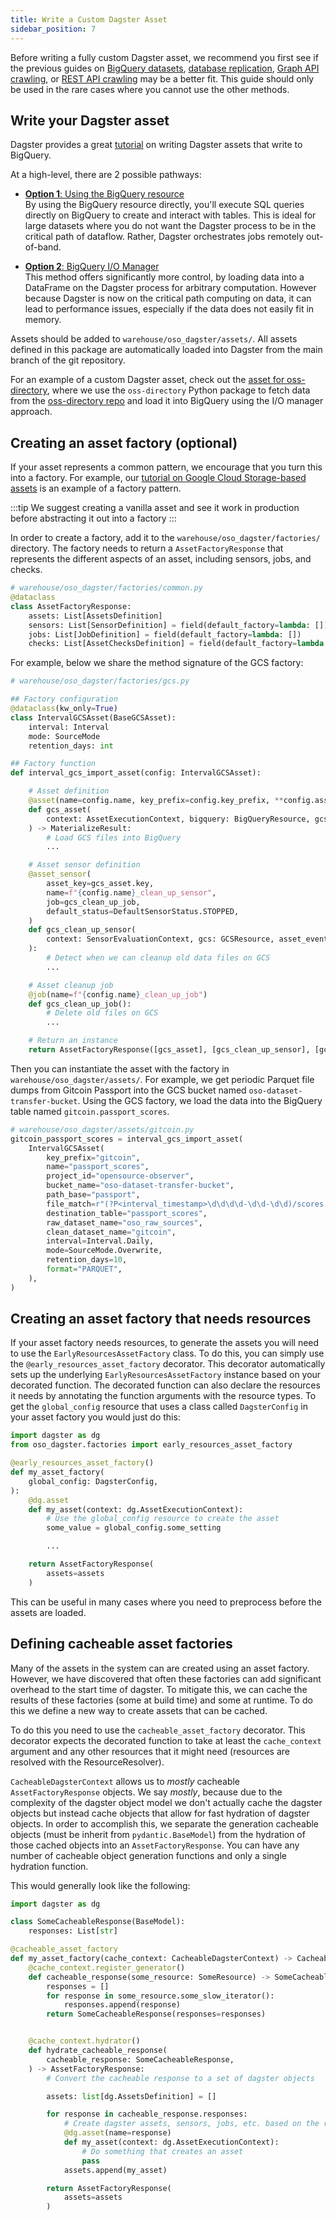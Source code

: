 ```yaml
---
title: Write a Custom Dagster Asset
sidebar_position: 7
---
```


Before writing a fully custom Dagster asset,
we recommend you first see if the previous guides on
[BigQuery datasets](./bigquery.md),
[database replication](./database.md),
[Graph API crawling](./graphql-api.md),
or [REST API crawling](./rest-api.md)
may be a better fit.
This guide should only be used in the rare cases where you cannot
use the other methods.

## Write your Dagster asset

Dagster provides a great
[tutorial](https://docs.dagster.io/integrations/bigquery/using-bigquery-with-dagster)
on writing Dagster assets that write to BigQuery.

At a high-level, there are 2 possible pathways:

- [**Option 1**: Using the BigQuery resource](https://docs.dagster.io/integrations/bigquery/using-bigquery-with-dagster#option-1-using-the-bigquery-resource)  
  By using the BigQuery resource directly, you'll execute SQL queries directly on BigQuery
  to create and interact with tables. This is ideal for large datasets where you do not
  want the Dagster process to be in the critical path of dataflow.
  Rather, Dagster orchestrates jobs remotely out-of-band.

- [**Option 2**: BigQuery I/O Manager](https://docs.dagster.io/integrations/bigquery/using-bigquery-with-dagster#option-2-using-the-bigquery-io-manager)  
  This method offers significantly more control, by loading data into a DataFrame
  on the Dagster process for arbitrary computation.
  However because Dagster is now on the critical path computing on data,
  it can lead to performance issues, especially if the data does not
  easily fit in memory.

Assets should be added to `warehouse/oso_dagster/assets/`. All assets defined in
this package are automatically loaded into Dagster from the main branch of the
git repository.

For an example of a custom Dagster asset, check out the
[asset for oss-directory](https://github.com/opensource-observer/oso/blob/main/warehouse/oso_dagster/assets/ossd.py),
where we use the `oss-directory` Python package
to fetch data from the
[oss-directory repo](https://github.com/opensource-observer/oss-directory/)
and load it into BigQuery using the I/O manager approach.

## Creating an asset factory (optional)

If your asset represents a common pattern,
we encourage that you turn this into a factory.
For example, our
[tutorial on Google Cloud Storage-based assets](./gcs.md)
is an example of a factory pattern.

:::tip
We suggest creating a vanilla asset and see it work in production
before abstracting it out into a factory
:::

In order to create a factory, add it to the
`warehouse/oso_dagster/factories/` directory.
The factory needs to return a `AssetFactoryResponse`
that represents the different aspects of an asset,
including sensors, jobs, and checks.

```python
# warehouse/oso_dagster/factories/common.py
@dataclass
class AssetFactoryResponse:
    assets: List[AssetsDefinition]
    sensors: List[SensorDefinition] = field(default_factory=lambda: [])
    jobs: List[JobDefinition] = field(default_factory=lambda: [])
    checks: List[AssetChecksDefinition] = field(default_factory=lambda: [])
```

For example, below we share the method signature
of the GCS factory:

```python
# warehouse/oso_dagster/factories/gcs.py

## Factory configuration
@dataclass(kw_only=True)
class IntervalGCSAsset(BaseGCSAsset):
    interval: Interval
    mode: SourceMode
    retention_days: int

## Factory function
def interval_gcs_import_asset(config: IntervalGCSAsset):

    # Asset definition
    @asset(name=config.name, key_prefix=config.key_prefix, **config.asset_kwargs)
    def gcs_asset(
        context: AssetExecutionContext, bigquery: BigQueryResource, gcs: GCSResource
    ) -> MaterializeResult:
        # Load GCS files into BigQuery
        ...

    # Asset sensor definition
    @asset_sensor(
        asset_key=gcs_asset.key,
        name=f"{config.name}_clean_up_sensor",
        job=gcs_clean_up_job,
        default_status=DefaultSensorStatus.STOPPED,
    )
    def gcs_clean_up_sensor(
        context: SensorEvaluationContext, gcs: GCSResource, asset_event: EventLogEntry
    ):
        # Detect when we can cleanup old data files on GCS
        ...

    # Asset cleanup job
    @job(name=f"{config.name}_clean_up_job")
    def gcs_clean_up_job():
        # Delete old files on GCS
        ...

    # Return an instance
    return AssetFactoryResponse([gcs_asset], [gcs_clean_up_sensor], [gcs_clean_up_job])
```

Then you can instantiate the asset with the factory
in `warehouse/oso_dagster/assets/`.
For example, we get periodic Parquet file dumps
from Gitcoin Passport into the GCS bucket named
`oso-dataset-transfer-bucket`.
Using the GCS factory,
we load the data into the BigQuery table named
`gitcoin.passport_scores`.

```python
# warehouse/oso_dagster/assets/gitcoin.py
gitcoin_passport_scores = interval_gcs_import_asset(
    IntervalGCSAsset(
        key_prefix="gitcoin",
        name="passport_scores",
        project_id="opensource-observer",
        bucket_name="oso-dataset-transfer-bucket",
        path_base="passport",
        file_match=r"(?P<interval_timestamp>\d\d\d\d-\d\d-\d\d)/scores.parquet",
        destination_table="passport_scores",
        raw_dataset_name="oso_raw_sources",
        clean_dataset_name="gitcoin",
        interval=Interval.Daily,
        mode=SourceMode.Overwrite,
        retention_days=10,
        format="PARQUET",
    ),
)
```

## Creating an asset factory that needs resources

If your asset factory needs resources, to generate the assets you will need to
use the `EarlyResourcesAssetFactory` class. To do this, you can simply use the
`@early_resources_asset_factory` decorator. This decorator automatically sets up
the underlying `EarlyResourcesAssetFactory` instance based on your decorated
function. The decorated function can also declare the resources it needs by
annotating the function arguments with the resource types. To get the
`global_config` resource that uses a class called `DagsterConfig` in your asset
factory you would just do this:

```python
import dagster as dg
from oso_dagster.factories import early_resources_asset_factory

@early_resources_asset_factory()
def my_asset_factory(
    global_config: DagsterConfig,
):
    @dg.asset
    def my_asset(context: dg.AssetExecutionContext):
        # Use the global_config resource to create the asset
        some_value = global_config.some_setting

        ...

    return AssetFactoryResponse(
        assets=assets
    )
```

This can be useful in many cases where you need to preprocess before the assets
are loaded.

## Defining cacheable asset factories

Many of the assets in the system can are created using an asset factory.
However, we have discovered that often these factories can add significant
overhead to the start time of dagster. To mitigate this, we can cache the
results of these factories (some at build time) and some at runtime. To do this
we define a new way to create assets that can be cached.

To do this you need to use the `cacheable_asset_factory` decorator. This
decorator expects the decorated function to take at least the `cache_context`
argument and any other resources that it might need (resources are resolved with
the ResourceResolver).

`CacheableDagsterContext` allows us to _mostly_ cacheable `AssetFactoryResponse` objects.
We say _mostly_, because due to the complexity of the dagster object model we
don't actually cache the dagster objects but instead cache objects that allow
for fast hydration of dagster objects. In order to accomplish this, we
separate the generation cacheable objects (must be inherit from
`pydantic.BaseModel`) from the hydration of those cached objects into an
`AssetFactoryResponse`. You can have any number of cacheable object generation
functions and only a single hydration function.

This would generally look like the following:

```python
import dagster as dg

class SomeCacheableResponse(BaseModel):
    responses: List[str]

@cacheable_asset_factory
def my_asset_factory(cache_context: CacheableDagsterContext) -> CacheableAssetFactoryResponse:
    @cache_context.register_generator()
    def cacheable_response(some_resource: SomeResource) -> SomeCacheableResponse:
        responses = []
        for response in some_resource.some_slow_iterator():
            responses.append(response)
        return SomeCacheableResponse(responses=responses)


    @cache_context.hydrator()
    def hydrate_cacheable_response(
        cacheable_response: SomeCacheableResponse,
    ) -> AssetFactoryResponse:
        # Convert the cacheable response to a set of dagster objects

        assets: list[dg.AssetsDefinition] = []

        for response in cacheable_response.responses:
            # Create dagster assets, sensors, jobs, etc. based on the response
            @dg.asset(name=response)
            def my_asset(context: dg.AssetExecutionContext):
                # Do something that creates an asset
                pass
            assets.append(my_asset)

        return AssetFactoryResponse(
            assets=assets
        )

```
